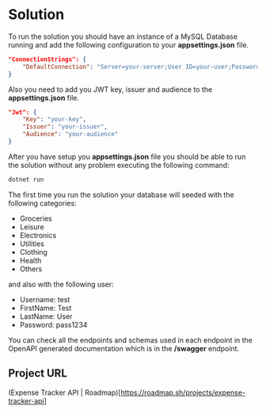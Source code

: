 # Solution
To run the solution you should have an instance of a MySQL Database running and add
the following configuration to your __appsettings.json__ file.
```json
"ConnectionStrings": {
    "DefaultConnection": "Server=your-server;User ID=your-user;Password=your-password;Database=your-database"
}
```

Also you need to add you JWT key, issuer and audience to the __appsettings.json__ file.
```json
"Jwt": {
    "Key": "your-key",
    "Issuer": "your-issuer",
    "Audience": "your-audience"
}
```

After you have setup you __appsettings.json__ file you should be able to run the solution
without any problem executing the following command:
```bash
dotnet run
```

The first time you run the solution your database will seeded with the following categories:
- Groceries
- Leisure
- Electronics
- Utilities
- Clothing
- Health
- Others

and also with the following user:

- Username: test
- FirstName: Test
- LastName: User
- Password: pass1234

You can check all the endpoints and schemas used in each endpoint in the OpenAPI generated
documentation which is in the **/swagger** endpoint.

## Project URL
(Expense Tracker API | Roadmap)[https://roadmap.sh/projects/expense-tracker-api]